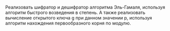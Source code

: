  Реализовать шифратор и дешифратор алгоритма Эль-Гамаля, используя алгоритм быстрого возведения в степень. А также реализовать вычисление открытого ключа g при данном значении p, используя алгоритм нахождения первообразного корня по модулю.
